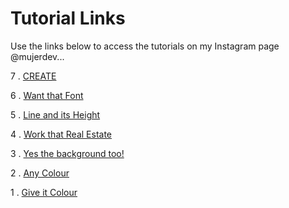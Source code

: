 # Tutorial Links

Use the links below to access the tutorials on my Instagram page @mujerdev...

7 . [CREATE](https://codepen.io/jesscjess/pen/KoRYdW)

6 . [Want that Font](https://codepen.io/jesscjess/pen/NYMmWN)

5 . [Line and its Height](https://codepen.io/jesscjess/pen/PREzyp)

4 . [Work that Real Estate](https://codepen.io/jesscjess/pen/XEVgRP)

3 . [Yes the background too!](https://codepen.io/jesscjess/pen/WzZjMp)

2 . [Any Colour](https://codepen.io/jesscjess/pen/geGmrj)

1 . [Give it Colour](https://codepen.io/jesscjess/pen/JLKZma)
